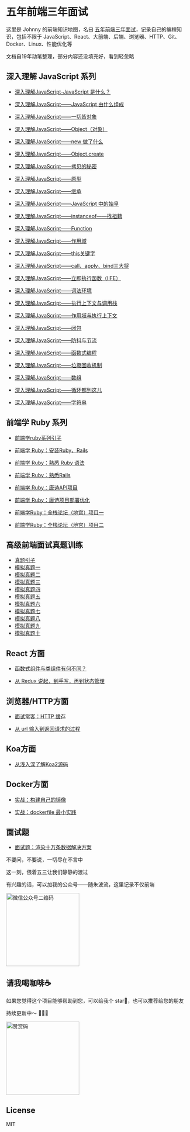 # 五年前端三年面试

这里是 Johnny 的前端知识地图，名曰 [五年前端三年面试](https://fe.azhubaby.com/)，记录自己的编程知识，包括不限于 JavaScript、React、大前端、后端、浏览器、HTTP、Git、Docker、Linux、性能优化等

文档自19年动笔整理，部分内容还没填充好，看到轻忽略

## 深入理解 JavaScript 系列

- [深入理解JavaScript-JavaScript 是什么？](https://fe.azhubaby.com/JavaScript/JavaScript是什么.html)
- [深入理解JavaScript——JavaScript 由什么组成](https://fe.azhubaby.com/JavaScript/JavaScript由什么组成.html)
- [深入理解JavaScript——一切皆对象](https://fe.azhubaby.com/JavaScript/一切皆对象.html)
- [深入理解JavaScript——Object（对象）](https://fe.azhubaby.com/JavaScript/Object.html)
- [深入理解JavaScript——new 做了什么](https://fe.azhubaby.com/JavaScript/new做了什么.html)

- [深入理解JavaScript——Object.create](https://fe.azhubaby.com/JavaScript/Object.create.html)
- [深入理解JavaScript——拷贝的秘密](https://fe.azhubaby.com/JavaScript/拷贝的秘密.html)

- [深入理解JavaScript——原型](https://fe.azhubaby.com/JavaScript/原型.html)
- [深入理解JavaScript——继承](https://fe.azhubaby.com/JavaScript/继承.html)

- [深入理解JavaScript——JavaScript 中的始皇](https://fe.azhubaby.com/JavaScript/JavaScript中的始皇.html)
- [深入理解JavaScript——instanceof——找祖籍](https://fe.azhubaby.com/JavaScript/instanceof——找祖籍.html)

- [深入理解JavaScript——Function](https://fe.azhubaby.com/JavaScript/Function.html)

- [深入理解JavaScript——作用域](https://fe.azhubaby.com/JavaScript/作用域.html)
- [深入理解JavaScript——this关键字](https://fe.azhubaby.com/JavaScript/this关键字.html)
- [深入理解JavaScript——call、apply、bind三大将](https://fe.azhubaby.com/JavaScript/call、apply、bind三大将.html)
- [深入理解JavaScript——立即执行函数（IIFE）](https://fe.azhubaby.com/JavaScript/立即执行函数（IIFE）.html)

- [深入理解JavaScript——词法环境](https://fe.azhubaby.com/JavaScript/词法环境.html)

- [深入理解JavaScript——执行上下文与调用栈](https://fe.azhubaby.com/JavaScript/作用域与执行上下文.html)
- [深入理解JavaScript——作用域与执行上下文](https://fe.azhubaby.com/JavaScript/作用域与执行上下文.html)

- [深入理解JavaScript——闭包](https://fe.azhubaby.com/JavaScript/闭包.html)
- [深入理解JavaScript——防抖与节流](https://fe.azhubaby.com/JavaScript/防抖与节流.html)

- [深入理解JavaScript——函数式编程](https://fe.azhubaby.com/JavaScript/函数式编程.html)
- [深入理解JavaScript——垃圾回收机制](https://fe.azhubaby.com/JavaScript/垃圾回收机制.html)
- [深入理解JavaScript——数组](https://fe.azhubaby.com/JavaScript/Array.html)
- [深入理解JavaScript——循环都到这儿](https://fe.azhubaby.com/JavaScript/循环都到这儿.html)
- [深入理解JavaScript——字符串](https://fe.azhubaby.com/JavaScript/String.html)



## 前端学 Ruby 系列

- [前端学ruby系列引子](https://fe.azhubaby.com/BackEnd/Ruby/)

- [前端学 Ruby：安装Ruby、Rails](https://fe.azhubaby.com/BackEnd/Ruby/前端学Ruby：安装Ruby、Rails.html)

- [前端学 Ruby：熟悉 Ruby 语法](https://fe.azhubaby.com/BackEnd/Ruby/前端学Ruby：熟悉Ruby语法.html)

- [前端学 Ruby：熟悉Rails](https://fe.azhubaby.com/BackEnd/Ruby/前端学Ruby：熟悉Rails.html)

- [前端学 Ruby：唐诗API项目](https://fe.azhubaby.com/BackEnd/Ruby/前端学Ruby：唐诗API项目.html)

- [前端学 Ruby：唐诗项目部署优化](https://fe.azhubaby.com/BackEnd/Ruby/前端学Ruby：唐诗项目部署优化.html)

- [前端学Ruby：全栈论坛（地宫）项目一](https://fe.azhubaby.com/BackEnd/Ruby/前端学Ruby：全栈论坛（地宫）项目一.html)

- [前端学Ruby：全栈论坛（地宫）项目二](https://fe.azhubaby.com/BackEnd/Ruby/前端学Ruby：全栈论坛（地宫）项目二.html)



## 高级前端面试真题训练

- [真题引子](https://fe.azhubaby.com/Interview/)
- [模拟真题一](https://fe.azhubaby.com/Interview/book1.html)
- [模拟真题二](https://fe.azhubaby.com/Interview/book2.html)
- [模拟真题三](https://fe.azhubaby.com/Interview/book3.html)
- [模拟真题四](https://fe.azhubaby.com/Interview/book4.html)
- [模拟真题五](https://fe.azhubaby.com/Interview/book5.html)
- [模拟真题六](https://fe.azhubaby.com/Interview/book6.html)
- [模拟真题七](https://fe.azhubaby.com/Interview/book7.html)
- [模拟真题八](https://fe.azhubaby.com/Interview/book8.html)
- [模拟真题九](https://fe.azhubaby.com/Interview/book9.html)
- [模拟真题十](https://fe.azhubaby.com/Interview/book10.html)



## React 方面

- [函数式组件与类组件有何不同？](https://fe.azhubaby.com/React/函数式组件与类组件有何不同.html)

- [从 Redux 说起，到手写，再到状态管理](https://fe.azhubaby.com/React/生态/从Redux说起，到手写，再到状态管理.html)



## 浏览器/HTTP方面

- [面试常客：HTTP 缓存](https://fe.azhubaby.com/HTTP/HTTP%E7%BC%93%E5%AD%98.html)

- [从 url 输入到返回请求的过程](https://fe.azhubaby.com/Browser/从url输入到返回请求的过程.html)



## Koa方面

- [从浅入深了解Koa2源码](https://fe.azhubaby.com/Koa2/源码分析.html)



## Docker方面

- [实战：构建自己的镜像](https://fe.azhubaby.com/Docker/%E5%AE%9E%E6%88%98%EF%BC%9A%E6%9E%84%E5%BB%BA%E8%87%AA%E5%B7%B1%E7%9A%84%E9%95%9C%E5%83%8F.html)

- [实战：dockerfile 最小实践](https://fe.azhubaby.com/Docker/%E5%AE%9E%E6%88%98%EF%BC%9Adockerfile%E6%9C%80%E5%B0%8F%E5%AE%9E%E8%B7%B5.html)



## 面试题

- [面试题：渲染十万条数据解决方案](https://fe.azhubaby.com/React/面试题/渲染十万条数据解决方案.html)



不要问，不要说，一切尽在不言中

这一刻，偎着五三让我们静静的渡过

有兴趣的话，可以加我的公众号——随朱波流，这里记录不仅前端

<img src="https://s2.loli.net/2022/03/24/GsVP9mbAqXRzMD3.jpg" height="200px" width="200px" title="微信公众号二维码" />

## 请我喝咖啡:coffee:

如果您觉得这个项目能够帮助到您，可以给我个 star🌟，也可以推荐给您的朋友

持续更新中～ 🚀🚀🚀

<img src="https://s2.loli.net/2022/10/09/31kvp8HRJuoBCfc.jpg" height="200px" width="200px" title="赞赏码" />

## License

MIT
